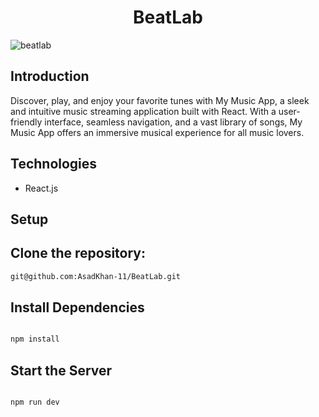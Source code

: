 # <h1 align="center">BeatLab </h1>
![beatlab](https://github.com/AsadKhan-11/BeatLab/assets/150323120/e2c5b8f7-6c62-4d96-885c-9f3e7edf0d43)


## Introduction

Discover, play, and enjoy your favorite tunes with My Music App, a sleek and intuitive music streaming application built with React. With a user-friendly interface, seamless navigation, and a vast library of songs, My Music App offers an immersive musical experience for all music lovers.

## Technologies

- React.js

## Setup

## Clone the repository:

```html
git@github.com:AsadKhan-11/BeatLab.git
```

## Install Dependencies
```html

npm install
```
## Start the Server
```html

npm run dev
```


